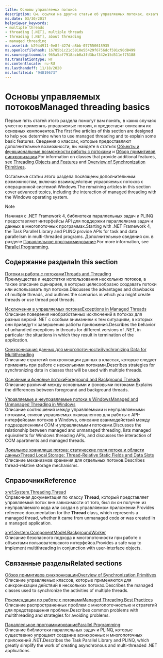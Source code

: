 ```yaml
---
title: Основы управляемых потоков
description: См. ссылки на другие статьи об управляемых потоках, охватывающие такие темы, как исключения, синхронизация данных, основные и фоновые потоки, локальное хранилище и многое другое.
ms.date: 03/30/2017
helpviewer_keywords:
- multiple threads
- threading [.NET], multiple threads
- threading [.NET], about threading
- managed threading
ms.assetid: b2944911-0e8f-427d-a8bb-077550618935
ms.openlocfilehash: 16785b1c21c5810e55429f6756dcf591c90d8499
ms.sourcegitcommit: 965a5af7918acb0a3fd3baf342e15d511ef75188
ms.translationtype: HT
ms.contentlocale: ru-RU
ms.lasthandoff: 11/18/2020
ms.locfileid: "94819673"
---
```

# <a name="managed-threading-basics"></a><span data-ttu-id="ed08f-103">Основы управляемых потоков</span><span class="sxs-lookup"><span data-stu-id="ed08f-103">Managed threading basics</span></span>

<span data-ttu-id="ed08f-104">Первые пять статей этого раздела помогут вам понять, в каких случаях уместно применять управляемые потоки, и предоставят описания их основных компонентов.</span><span class="sxs-lookup"><span data-stu-id="ed08f-104">The first five articles of this section are designed to help you determine when to use managed threading and to explain some basic features.</span></span> <span data-ttu-id="ed08f-105">Сведения о классах, которые предоставляют дополнительные возможности, вы найдете в статьях [Объекты и функциональные возможности работы с потоками](threading-objects-and-features.md) и [Обзор примитивов синхронизации](overview-of-synchronization-primitives.md).</span><span class="sxs-lookup"><span data-stu-id="ed08f-105">For information on classes that provide additional features, see [Threading Objects and Features](threading-objects-and-features.md) and [Overview of Synchronization Primitives](overview-of-synchronization-primitives.md).</span></span>  
  
 <span data-ttu-id="ed08f-106">Остальные статьи этого раздела посвящены дополнительным возможностям, включая взаимодействие управляемых потоков с операционной системой Windows.</span><span class="sxs-lookup"><span data-stu-id="ed08f-106">The remaining articles in this section cover advanced topics, including the interaction of managed threading with the Windows operating system.</span></span>  
  
> [!NOTE]
> <span data-ttu-id="ed08f-107">Начиная с .NET Framework 4, библиотека параллельных задач и PLINQ предоставляют интерфейсы API для поддержки параллелизма задач и данных в многопоточных программах.</span><span class="sxs-lookup"><span data-stu-id="ed08f-107">Starting with .NET Framework 4, the Task Parallel Library and PLINQ provide APIs for task and data parallelism in multi-threaded programs.</span></span> <span data-ttu-id="ed08f-108">Дополнительные сведения см. в разделе [Параллельное программирование](../parallel-programming/index.md).</span><span class="sxs-lookup"><span data-stu-id="ed08f-108">For more information, see [Parallel Programming](../parallel-programming/index.md).</span></span>  
  
## <a name="in-this-section"></a><span data-ttu-id="ed08f-109">Содержание раздела</span><span class="sxs-lookup"><span data-stu-id="ed08f-109">In this section</span></span>

 [<span data-ttu-id="ed08f-110">Потоки и работа с потоками</span><span class="sxs-lookup"><span data-stu-id="ed08f-110">Threads and Threading</span></span>](threads-and-threading.md)  
 <span data-ttu-id="ed08f-111">Преимущества и недостатки использования нескольких потоков, а также описание сценариев, в которых целесообразно создавать потоки или использовать пул потоков.</span><span class="sxs-lookup"><span data-stu-id="ed08f-111">Discusses the advantages and drawbacks of multiple threads, and outlines the scenarios in which you might create threads or use thread pool threads.</span></span>  
  
 [<span data-ttu-id="ed08f-112">Исключения в управляемых потоках</span><span class="sxs-lookup"><span data-stu-id="ed08f-112">Exceptions in Managed Threads</span></span>](exceptions-in-managed-threads.md)  
 <span data-ttu-id="ed08f-113">Описание поведения необработанных исключений в потоках для разных версий .NET с особым вниманием к тем ситуациям, в которых они приведут к завершению работы приложения.</span><span class="sxs-lookup"><span data-stu-id="ed08f-113">Describes the behavior of unhandled exceptions in threads for different versions of .NET, in particular the situations in which they result in termination of the application.</span></span>  
  
 [<span data-ttu-id="ed08f-114">Синхронизация данных для многопоточности</span><span class="sxs-lookup"><span data-stu-id="ed08f-114">Synchronizing Data for Multithreading</span></span>](synchronizing-data-for-multithreading.md)  
 <span data-ttu-id="ed08f-115">Описание стратегий синхронизации данных в классах, которые следует применять при работе с несколькими потоками.</span><span class="sxs-lookup"><span data-stu-id="ed08f-115">Describes strategies for synchronizing data in classes that will be used with multiple threads.</span></span>  
  
 [<span data-ttu-id="ed08f-116">Основные и фоновые потоки</span><span class="sxs-lookup"><span data-stu-id="ed08f-116">Foreground and Background Threads</span></span>](foreground-and-background-threads.md)  
 <span data-ttu-id="ed08f-117">Описание различий между основными и фоновыми потоками.</span><span class="sxs-lookup"><span data-stu-id="ed08f-117">Explains the differences between foreground and background threads.</span></span>  
  
 [<span data-ttu-id="ed08f-118">Управляемые и неуправляемые потоки в Windows</span><span class="sxs-lookup"><span data-stu-id="ed08f-118">Managed and Unmanaged Threading in Windows</span></span>](managed-and-unmanaged-threading-in-windows.md)  
 <span data-ttu-id="ed08f-119">Описание соотношений между управляемыми и неуправляемыми потоками, список управляемых эквивалентов для работы с API-интерфейсами потоков в Windows, описание взаимодействий между подразделениями COM и управляемыми потоками.</span><span class="sxs-lookup"><span data-stu-id="ed08f-119">Discusses the relationship between managed and unmanaged threading, lists managed equivalents for Windows threading APIs, and discusses the interaction of COM apartments and managed threads.</span></span>  
  
 [<span data-ttu-id="ed08f-120">Локальное хранилище потока: статические поля потока и области данных</span><span class="sxs-lookup"><span data-stu-id="ed08f-120">Thread Local Storage: Thread-Relative Static Fields and Data Slots</span></span>](thread-local-storage-thread-relative-static-fields-and-data-slots.md)  
 <span data-ttu-id="ed08f-121">Описание механизмов хранения для отдельных потоков.</span><span class="sxs-lookup"><span data-stu-id="ed08f-121">Describes thread-relative storage mechanisms.</span></span>  
  
## <a name="reference"></a><span data-ttu-id="ed08f-122">Справочник</span><span class="sxs-lookup"><span data-stu-id="ed08f-122">Reference</span></span>

 <xref:System.Threading.Thread>  
 <span data-ttu-id="ed08f-123">Справочная документация по классу **Thread**, который представляет управляемый поток вне зависимости от того, был ли он получен из неуправляемого кода или создан в управляемом приложении.</span><span class="sxs-lookup"><span data-stu-id="ed08f-123">Provides reference documentation for the **Thread** class, which represents a managed thread, whether it came from unmanaged code or was created in a managed application.</span></span>  
  
 <xref:System.ComponentModel.BackgroundWorker>  
 <span data-ttu-id="ed08f-124">Описание безопасного подхода к многопоточности при работе с объектами пользовательского интерфейса.</span><span class="sxs-lookup"><span data-stu-id="ed08f-124">Provides a safe way to implement multithreading in conjunction with user-interface objects.</span></span>  
  
## <a name="related-sections"></a><span data-ttu-id="ed08f-125">Связанные разделы</span><span class="sxs-lookup"><span data-stu-id="ed08f-125">Related sections</span></span>

 [<span data-ttu-id="ed08f-126">Обзор примитивов синхронизации</span><span class="sxs-lookup"><span data-stu-id="ed08f-126">Overview of Synchronization Primitives</span></span>](overview-of-synchronization-primitives.md)  
 <span data-ttu-id="ed08f-127">Описание управляемых классов, которые применяются для синхронизации действий в нескольких потоках.</span><span class="sxs-lookup"><span data-stu-id="ed08f-127">Describes the managed classes used to synchronize the activities of multiple threads.</span></span>  
  
 [<span data-ttu-id="ed08f-128">Рекомендации по работе с потоками</span><span class="sxs-lookup"><span data-stu-id="ed08f-128">Managed Threading Best Practices</span></span>](managed-threading-best-practices.md)  
 <span data-ttu-id="ed08f-129">Описание распространенных проблем с многопоточностью и стратегий для предотвращения проблем.</span><span class="sxs-lookup"><span data-stu-id="ed08f-129">Describes common problems with multithreading and strategies for avoiding problems.</span></span>  
  
 [<span data-ttu-id="ed08f-130">Параллельное программирование</span><span class="sxs-lookup"><span data-stu-id="ed08f-130">Parallel Programming</span></span>](../parallel-programming/index.md)  
 <span data-ttu-id="ed08f-131">Описание библиотеки параллельных задач и PLINQ, которые существенно упрощают создание асинхронных и многопоточных приложений .NET.</span><span class="sxs-lookup"><span data-stu-id="ed08f-131">Describes the Task Parallel Library and PLINQ, which greatly simplify the work of creating asynchronous and multi-threaded .NET applications.</span></span>
